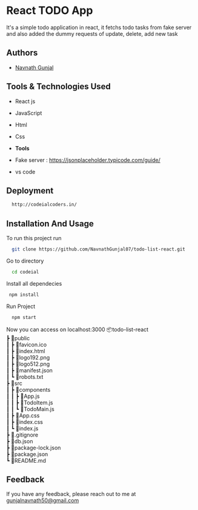 
# React TODO App

It's a simple todo application in react, it fetchs todo tasks from fake server and also added the dummy requests of update, delete, add new task
## Authors

- [Navnath Gunjal](https://github.com/NavnathGunjal07)


## Tools & Technologies Used

- React js
- JavaScript
- Html
- Css

- **Tools**
- Fake server : https://jsonplaceholder.typicode.com/guide/ 
- vs code

## Deployment

```bash
  http://codeialcoders.in/
```
## Installation And Usage

To run this project run

```bash
  git clone https://github.com/NavnathGunjal07/todo-list-react.git
```
Go to directory
```bash
  cd codeial
```
Install all dependecies
```bash
 npm install
```
Run Project
```bash
  npm start
```

Now you can access  on localhost:3000 📦todo-list-react  
    ┣ 📂public  
    ┃ ┣ 📜favicon.ico  
    ┃ ┣ 📜index.html  
    ┃ ┣ 📜logo192.png  
    ┃ ┣ 📜logo512.png  
    ┃ ┣ 📜manifest.json  
    ┃ ┗ 📜robots.txt  
    ┣ 📂src  
    ┃ ┣ 📂components  
    ┃ ┃ ┣ 📜App.js  
    ┃ ┃ ┣ 📜TodoItem.js  
    ┃ ┃ ┗ 📜TodoMain.js  
    ┃ ┣ 📜App.css  
    ┃ ┣ 📜index.css  
    ┃ ┗ 📜index.js  
    ┣ 📜.gitignore  
    ┣ 📜db.json  
    ┣ 📜package-lock.json  
    ┣ 📜package.json  
    ┗ 📜README.md  
## Feedback

If you have any feedback, please reach out to me at gunjalnavnath50@gmail.com

